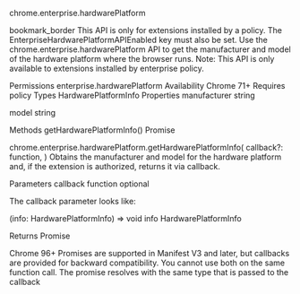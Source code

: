chrome.enterprise.hardwarePlatform 

bookmark_border
This API is only for extensions installed by a policy. The EnterpriseHardwarePlatformAPIEnabled key must also be set.
Use the chrome.enterprise.hardwarePlatform API to get the manufacturer and model of the hardware platform where the browser runs. Note: This API is only available to extensions installed by enterprise policy.

Permissions
enterprise.hardwarePlatform
Availability
Chrome 71+ Requires policy
Types
HardwarePlatformInfo
Properties
manufacturer
string

model
string

Methods
getHardwarePlatformInfo()
Promise

chrome.enterprise.hardwarePlatform.getHardwarePlatformInfo(
  callback?: function,
)
Obtains the manufacturer and model for the hardware platform and, if the extension is authorized, returns it via callback.

Parameters
callback
function optional

The callback parameter looks like:


(info: HardwarePlatformInfo) => void
info
HardwarePlatformInfo

Returns
Promise<HardwarePlatformInfo>

Chrome 96+
Promises are supported in Manifest V3 and later, but callbacks are provided for backward compatibility. You cannot use both on the same function call. The promise resolves with the same type that is passed to the callback